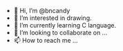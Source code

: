 - 👋 Hi, I’m @bncandy
- 👀 I’m interested in drawing.
- 🌱 I’m currently learning C language.
- 💞️ I’m looking to collaborate on ...
- 📫 How to reach me ...

<!---
bncandy/bncandy is a ✨ special ✨ repository because its `README.md` (this file) appears on your GitHub profile.
You can click the Preview link to take a look at your changes.
--->
